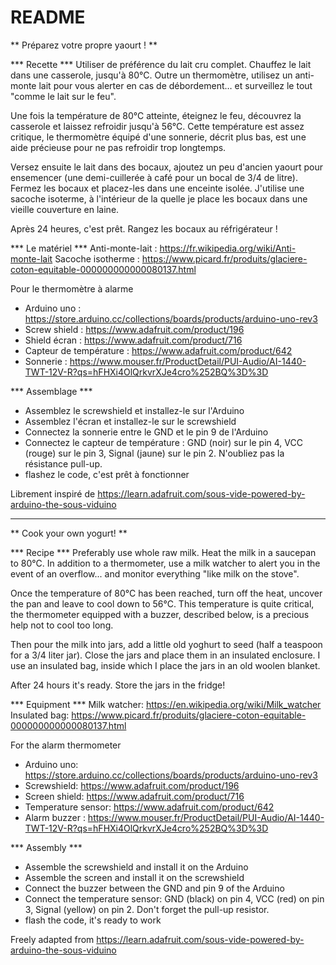 # README

** Préparez votre propre yaourt ! **

*** Recette ***
Utiliser de préférence du lait cru complet.
Chauffez le lait dans une casserole, jusqu'à 80°C. Outre un thermomètre, utilisez un anti-monte lait pour vous alerter en cas de débordement… et surveillez le tout "comme le lait sur le feu".

Une fois la température de 80°C atteinte, éteignez le feu, découvrez la casserole et laissez refroidir jusqu'à 56°C. Cette température est assez critique, le thermomètre équipé d'une sonnerie, décrit plus bas, est une aide précieuse pour ne pas refroidir trop longtemps.

Versez ensuite le lait dans des bocaux, ajoutez un peu d'ancien yaourt pour ensemencer (une demi-cuillerée à café pour un bocal de 3/4 de litre). Fermez les bocaux et placez-les dans une enceinte isolée. J'utilise une sacoche isoterme, à l'intérieur de la quelle je place les bocaux dans une vieille couverture en laine.

Après 24 heures, c'est prêt. Rangez les bocaux au réfrigérateur !

*** Le matériel ***
Anti-monte-lait : https://fr.wikipedia.org/wiki/Anti-monte-lait
Sacoche isotherme : https://www.picard.fr/produits/glaciere-coton-equitable-000000000000080137.html

Pour le thermomètre à alarme
- Arduino uno : https://store.arduino.cc/collections/boards/products/arduino-uno-rev3
- Screw shield : https://www.adafruit.com/product/196
- Shield écran : https://www.adafruit.com/product/716
- Capteur de température : https://www.adafruit.com/product/642
- Sonnerie : 
https://www.mouser.fr/ProductDetail/PUI-Audio/AI-1440-TWT-12V-R?qs=hFHXi4OlQrkvrXJe4cro%252BQ%3D%3D

*** Assemblage ***
- Assemblez le screwshield et installez-le sur l'Arduino
- Assemblez l'écran et installez-le sur le screwshield
- Connectez la sonnerie entre le GND et le pin 9 de l'Arduino
- Connectez le capteur de température : GND (noir) sur le pin 4, VCC (rouge) sur le pin 3, Signal (jaune) sur le pin 2. N'oubliez pas la résistance pull-up.
- flashez le code, c'est prêt à fonctionner

Librement inspiré de https://learn.adafruit.com/sous-vide-powered-by-arduino-the-sous-viduino
*************************************

** Cook your own yogurt! **

*** Recipe ***
Preferably use whole raw milk.
Heat the milk in a saucepan to 80°C. In addition to a thermometer, use a milk watcher to alert you in the event of an overflow... and monitor everything "like milk on the stove".

Once the temperature of 80°C has been reached, turn off the heat, uncover the pan and leave to cool down to 56°C. This temperature is quite critical, the thermometer equipped with a buzzer, described below, is a precious help not to cool too long.

Then pour the milk into jars, add a little old yoghurt to seed (half a teaspoon for a 3/4 liter jar). Close the jars and place them in an insulated enclosure. I use an insulated bag, inside which I place the jars in an old woolen blanket.

After 24 hours it's ready. Store the jars in the fridge!

*** Equipment ***
Milk watcher: https://en.wikipedia.org/wiki/Milk_watcher
Insulated bag: https://www.picard.fr/produits/glaciere-coton-equitable-000000000000080137.html

For the alarm thermometer
- Arduino uno: https://store.arduino.cc/collections/boards/products/arduino-uno-rev3
- Screwshield: https://www.adafruit.com/product/196
- Screen shield: https://www.adafruit.com/product/716
- Temperature sensor: https://www.adafruit.com/product/642
- Alarm buzzer :
https://www.mouser.fr/ProductDetail/PUI-Audio/AI-1440-TWT-12V-R?qs=hFHXi4OlQrkvrXJe4cro%252BQ%3D%3D

*** Assembly ***
- Assemble the screwshield and install it on the Arduino
- Assemble the screen and install it on the screwshield
- Connect the buzzer between the GND and pin 9 of the Arduino
- Connect the temperature sensor: GND (black) on pin 4, VCC (red) on pin 3, Signal (yellow) on pin 2. Don't forget the pull-up resistor.
- flash the code, it's ready to work

Freely adapted from https://learn.adafruit.com/sous-vide-powered-by-arduino-the-sous-viduino
